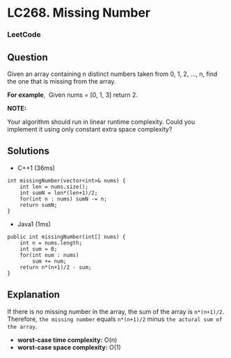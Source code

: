 # LC268. Missing Number

### LeetCode

## Question

Given an array containing n distinct numbers taken from 0, 1, 2, ..., n, find the one that is missing from the array.

**For example**,  Given nums = [0, 1, 3] return 2.

**NOTE:** 

Your algorithm should run in linear runtime complexity. Could you implement it using only constant extra space complexity?

## Solutions

* C++1 (36ms)
```
int missingNumber(vector<int>& nums) {
    int len = nums.size();
    int sumN = len*(len+1)/2;
    for(int n : nums) sumN -= n;
    return sumN;
}
```

* Java1 (1ms)
```
public int missingNumber(int[] nums) {
    int n = nums.length;
    int sum = 0;
    for(int num : nums)
        sum += num;
    return n*(n+1)/2 - sum;
}
```

## Explanation

If there is no missing number in the array, the sum of the array is `n*(n+1)/2`. Therefore, `the missing number` equals `n*(n+1)/2` minus `the actural sum of the array`.

* **worst-case time complexity:** O(n)
* **worst-case space complexity:** O(1)